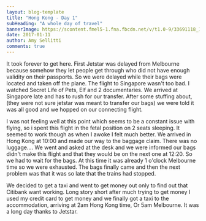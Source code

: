 ```yaml
---
layout: blog-template
title: "Hong Kong - Day 1"
subHeading: "A whole day of travel"
bannerImage: https://scontent.fmel5-1.fna.fbcdn.net/v/t1.0-9/33691118_10156787722865016_2633630601097248768_o.jpg?_nc_cat=0&oh=9e2f8ae9d4700cee709720679b9c3669&oe=5BF99973
date: 2017-01-11
author: Amy Sellitti
comments: true
---
```

It took forever to get here. First Jetstar was delayed from Melbourne because somehow they let people get through who did not have enough validity on their passports. So we were delayed while their bags were located and taken off the plane. The flight to Singapore wasn't too bad. I watched Secret Life of Pets, Elf and 2 documentaries. We arrived at Singapore late and has to rush for our transfer. After some stuffing about, (they were not sure jetstar was meant to transfer our bags) we were told it was all good and we hopped on our connecting flight.

I was not feeling well at this point which seems to be a constant issue with flying, so i spent this flight in the fetal position on 2 seats sleeping. It seemed to work though as when I awoke I felt much better. We arrived in Hong Kong at 10:00 and made our way to the baggage claim. There was no luggage.... We went and asked at the desk and we were informed our bags didn't make this flight and that they would be on the next one at 12:20. So we had to wait for the bags. At this time it was already 1 o'clock Melbourne time so we were exhausted.  The bags finally came and then the next problem was that it was so late that the trains had stopped.

We decided to get a taxi and went to get money out only to find out that Citibank want working. Long story short after much trying to get money I used my credit card to get money and we finally got a taxi to the accommodation, arriving at 2am Hong Kong time, Or 5am Melbourne. It was a long day thanks to Jetstar.
